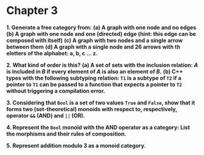 # Chapter 3
**1. Generate a free category from:**
    **(a) A graph with one node and no edges**
    **(b) A graph with one node and one (directed) edge (hint: this edge can be composed with itself)**
    **(c) A graph with two nodes and a single arrow between them**
    **(d) A graph with a single node and 26 arrows with th eletters of the alphabet: a, b, c ... z.**
    
**2. What kind of order is this?**
    **(a) A set of sets with the inclusion relation: *A* is included in *B* if every element of *A* is also an element of *B*.**
    **(b) C++ types with the following subtyping relation: `T1` is a subtype of `T2` if a pointer to `T1` can be passed to a function that expects a pointer to `T2` without triggering a compilation error.**
    
**3. Considering that `Bool` is a set of two values `True` and `False`, show that it forms two (set-theoretical) monoids with respect to, respectively, operator `&&` (AND) and `||` (OR).**

**4. Represent the `Bool` monoid with the AND operator as a category: List the morphisms and their rules of composition.**

**5. Represent addition modulo 3 as a monoid category.**
